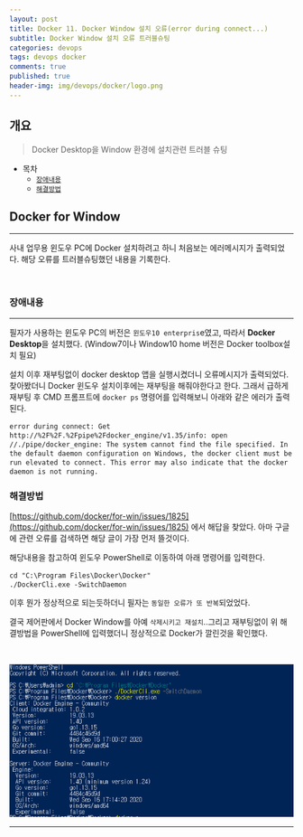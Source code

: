 ```yaml
---
layout: post
title: Docker 11. Docker Window 설치 오류(error during connect...)
subtitle: Docker Window 설치 오류 트러블슈팅
categories: devops
tags: devops docker
comments: true
published: true
header-img: img/devops/docker/logo.png
---
```


## 개요
> Docker Desktop을 Window 환경에 설치관련 트러블 슈팅
  
- 목차
	- [`장애내용`](#-장애내용)
	- [`해결방법`](#해결방법)
  
## Docker for Window
---
사내 업무용 윈도우 PC에 Docker 설치하려고 하니 처음보는 에러메시지가 출력되었다. 해당 오류를 트러블슈팅했던 내용을 기록한다.



<br>

### 장애내용
---

필자가 사용하는 윈도우 PC의 버전은 `윈도우10 enterpris`e였고, 따라서 **Docker Desktop**을 설치했다. (Window7이나 Window10 home 버전은 Docker toolbox설치 필요)

설치 이후 재부팅없이 docker desktop 앱을 실행시켰더니 오류메시지가 출력되었다. 찾아봤더니 Docker 윈도우 설치이후에는 재부팅을 해줘야한다고 한다. 그래서 급하게 재부팅 후 CMD 프롬프트에 `docker ps` 명령어를 입력해보니 아래와 같은 에러가 출력된다. 

```
error during connect: Get http://%2F%2F.%2Fpipe%2Fdocker_engine/v1.35/info: open //./pipe/docker_engine: The system cannot find the file specified. In the default daemon configuration on Windows, the docker client must be run elevated to connect. This error may also indicate that the docker daemon is not running.

```

### 해결방법

[https://github.com/docker/for-win/issues/1825](https://github.com/docker/for-win/issues/1825) 에서 해답을 찾았다. 아마 구글에 관련 오류를 검색하면 해당 글이 가장 먼저 뜰것이다.

해당내용을 참고하여 윈도우 PowerShell로 이동하여 아래 명령어를 입력한다.

```
cd "C:\Program Files\Docker\Docker"
./DockerCli.exe -SwitchDaemon

```

이후 뭔가 정상적으로 되는듯하더니 필자는 `동일한 오류가 또 반복`되었었다.

결국 제어판에서 Docker Window를 아예 `삭제시키고 재설치`..그리고 재부팅없이 위 해결방법을 PowerShell에 입력했더니 정상적으로 Docker가 깔린것을 확인했다.

<br>

![그림1](/assets/img/devops/docker/window/1.png)



---

